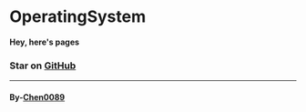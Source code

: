# <h1>OperatingSystem</h1>
<b>Hey, here's pages<b>

<h3>Star on <a href="github.com">GitHub</a></h3>
<hr>
<h4>By-<a href="https://github.com/Chen0089">Chen0089</a></h4>
